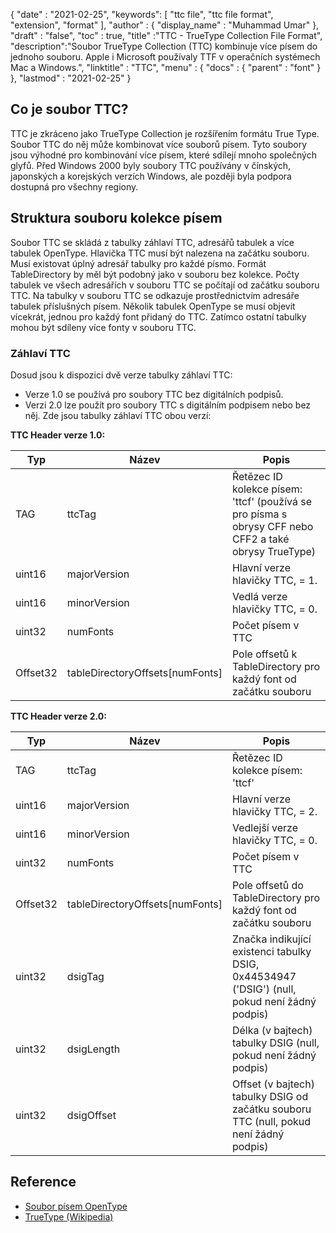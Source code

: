 {
  "date" : "2021-02-25",
  "keywords": [ "ttc file", "ttc file format", "extension", "format" ],
  "author" : {
    "display_name" : "Muhammad Umar"
},
  "draft" : "false",
  "toc" : true,
  "title" :"TTC - TrueType Collection File Format",
  "description":"Soubor TrueType Collection (TTC) kombinuje více písem do jednoho souboru. Apple i Microsoft používaly TTF v operačních systémech Mac a Windows.",
  "linktitle" : "TTC",
  "menu" : {
    "docs" : {
      "parent" : "font"
}
},
  "lastmod" : "2021-02-25"
}

## Co je soubor TTC?
TTC je zkráceno jako TrueType Collection je rozšířením formátu True Type. Soubor TTC do něj může kombinovat více souborů písem. Tyto soubory jsou výhodné pro kombinování více písem, které sdílejí mnoho společných glyfů. Před Windows 2000 byly soubory TTC používány v čínských, japonských a korejských verzích Windows, ale později byla podpora dostupná pro všechny regiony.


## Struktura souboru kolekce písem
Soubor TTC se skládá z tabulky záhlaví TTC, adresářů tabulek a více tabulek OpenType. Hlavička TTC musí být nalezena na začátku souboru. Musí existovat úplný adresář tabulky pro každé písmo. Formát TableDirectory by měl být podobný jako v souboru bez kolekce. Počty tabulek ve všech adresářích v souboru TTC se počítají od začátku souboru TTC.
Na tabulky v souboru TTC se odkazuje prostřednictvím adresáře tabulek příslušných písem. Několik tabulek OpenType se musí objevit vícekrát, jednou pro každý font přidaný do TTC. Zatímco ostatní tabulky mohou být sdíleny více fonty v souboru TTC.

### Záhlaví TTC
Dosud jsou k dispozici dvě verze tabulky záhlaví TTC:
- Verze 1.0 se používá pro soubory TTC bez digitálních podpisů.
- Verzi 2.0 lze použít pro soubory TTC s digitálním podpisem nebo bez něj.
Zde jsou tabulky záhlaví TTC obou verzí:

**TTC Header verze 1.0:**

|Typ|Název|Popis|
---|---|---|
|TAG|ttcTag|Řetězec ID kolekce písem: 'ttcf' (používá se pro písma s obrysy CFF nebo CFF2 a také obrysy TrueType)|
|uint16|majorVersion|Hlavní verze hlavičky TTC, = 1.|
|uint16|minorVersion|Vedlá verze hlavičky TTC, = 0.|
|uint32|numFonts|Počet písem v TTC|
|Offset32|tableDirectoryOffsets[numFonts]|Pole offsetů k TableDirectory pro každý font od začátku souboru|

**TTC Header verze 2.0:**

|Typ|Název|Popis|
---|---|---|
|TAG|ttcTag |Řetězec ID kolekce písem: 'ttcf'|
|uint16| majorVersion |Hlavní verze hlavičky TTC, = 2.|
|uint16| minorVersion |Vedlejší verze hlavičky TTC, = 0.|
|uint32| numFonts |Počet písem v TTC|
|Offset32| tableDirectoryOffsets[numFonts] |Pole offsetů do TableDirectory pro každý font od začátku souboru|
|uint32| dsigTag |Značka indikující existenci tabulky DSIG, 0x44534947 ('DSIG') (null, pokud není žádný podpis)|
|uint32| dsigLength |Délka (v bajtech) tabulky DSIG (null, pokud není žádný podpis)|
|uint32| dsigOffset |Offset (v bajtech) tabulky DSIG od začátku souboru TTC (null, pokud není žádný podpis)|

## Reference
* [Soubor písem OpenType](https://learn.microsoft.com/en-us/typography/opentype/spec/otff)
* [TrueType (Wikipedia)](https://en.wikipedia.org/wiki/TrueType)

